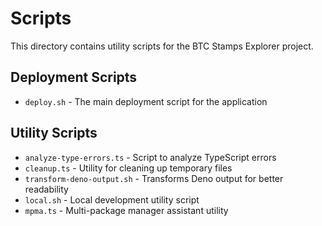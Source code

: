 # Scripts

This directory contains utility scripts for the BTC Stamps Explorer project.

## Deployment Scripts

- `deploy.sh` - The main deployment script for the application

## Utility Scripts

- `analyze-type-errors.ts` - Script to analyze TypeScript errors
- `cleanup.ts` - Utility for cleaning up temporary files
- `transform-deno-output.sh` - Transforms Deno output for better readability
- `local.sh` - Local development utility script
- `mpma.ts` - Multi-package manager assistant utility
